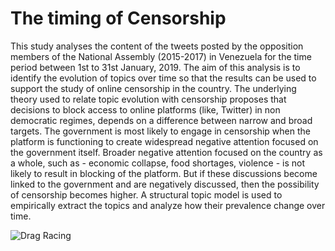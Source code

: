 # The timing of Censorship

This study analyses the content of the tweets posted by the opposition members of the National Assembly (2015-2017) in 
Venezuela for the time period between 1st to 31st January, 2019. The aim of this analysis is to identify the evolution of 
topics over time so that the results can be used to support the study of online censorship in the country. The underlying 
theory used to relate topic evolution with censorship proposes that decisions to block access to online platforms (like, 
Twitter) in non democratic regimes, depends on a difference between narrow and broad targets. The government is most likely 
to engage in censorship when the platform is functioning to create widespread negative attention focused on the government 
itself. Broader negative attention focused on the country as a whole, such as - economic collapse, food shortages, violence - 
is not likely to result in blocking of the platform. But if these discussions become linked to the government and are 
negatively discussed, then the possibility of censorship becomes higher. A structural topic model is used to empirically 
extract the topics and analyze how their prevalence change over time.



![Drag Racing](/Users/ishitagopal/Box/twitter_data/plot_trend-1.png)


